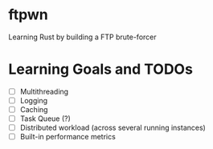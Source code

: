 # ftpwn
Learning Rust by building a FTP brute-forcer

# Learning Goals and TODOs
- [ ] Multithreading
- [ ] Logging
- [ ] Caching
- [ ] Task Queue (?)
- [ ] Distributed workload (across several running instances)
- [ ] Built-in performance metrics
